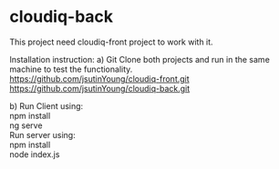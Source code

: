 # cloudiq-back

This project need cloudiq-front project to work with it.  

Installation instruction:
a) Git Clone both projects and run in the same machine to test the functionality.  
https://github.com/jsutinYoung/cloudiq-front.git  
https://github.com/jsutinYoung/cloudiq-back.git  
  
b) Run Client using:  
npm install  
ng serve  
Run server using:  
npm install  
node index.js  

